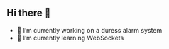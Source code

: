 ## Hi there 👋

<!--
**Bunji75/Bunji75** is a ✨ _special_ ✨ repository because its `README.md` (this file) appears on your GitHub profile.

Here are some ideas to get you started:
 -->
- 🔭 I’m currently working on a duress alarm system
- 🌱 I’m currently learning WebSockets
